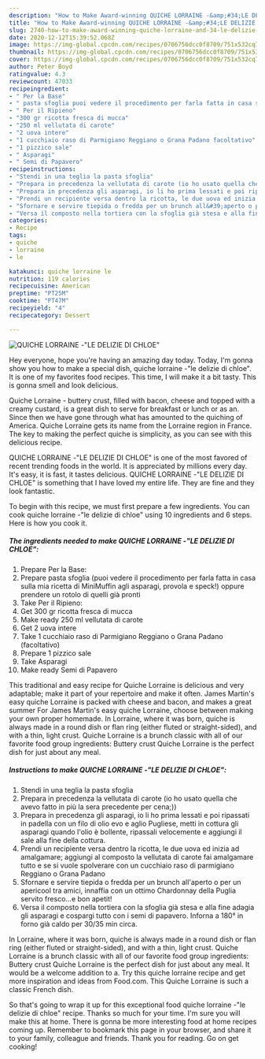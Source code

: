 ```yaml
---
description: "How to Make Award-winning QUICHE LORRAINE -&amp;#34;LE DELIZIE DI CHLOE&amp;#34;"
title: "How to Make Award-winning QUICHE LORRAINE -&amp;#34;LE DELIZIE DI CHLOE&amp;#34;"
slug: 2740-how-to-make-award-winning-quiche-lorraine-and-34-le-delizie-di-chloe-and-34
date: 2020-12-12T15:39:52.068Z
image: https://img-global.cpcdn.com/recipes/0706756dcc0f8709/751x532cq70/quiche-lorraine-le-delizie-di-chloe-recipe-main-photo.jpg
thumbnail: https://img-global.cpcdn.com/recipes/0706756dcc0f8709/751x532cq70/quiche-lorraine-le-delizie-di-chloe-recipe-main-photo.jpg
cover: https://img-global.cpcdn.com/recipes/0706756dcc0f8709/751x532cq70/quiche-lorraine-le-delizie-di-chloe-recipe-main-photo.jpg
author: Peter Boyd
ratingvalue: 4.3
reviewcount: 47033
recipeingredient:
- " Per la Base"
- " pasta sfoglia puoi vedere il procedimento per farla fatta in casa sulla mia ricetta di MiniMuffin agli asparagi provola e speck oppure prendere un rotolo di quelli gi pronti"
- " Per il Ripieno"
- "300 gr ricotta fresca di mucca"
- "250 ml vellutata di carote"
- "2 uova intere"
- "1 cucchiaio raso di Parmigiano Reggiano o Grana Padano facoltativo"
- "1 pizzico sale"
- " Asparagi"
- " Semi di Papavero"
recipeinstructions:
- "Stendi in una teglia la pasta sfoglia"
- "Prepara in precedenza la vellutata di carote (io ho usato quella che avevo fatto in più la sera precedente per cena;))"
- "Prepara in precedenza gli asparagi, io li ho prima lessati e poi ripassati in padella con un filo di olio evo e aglio Pugliese, metti in cottura gli asparagi quando l&#39;olio è bollente, ripassali velocemente e aggiungi il sale alla fine della cottura."
- "Prendi un recipiente versa dentro la ricotta, le due uova ed inizia ad amalgamare; aggiungi al composto la vellutata di carote fai amalgamare tutto e se si vuole spolverare con un cucchiaio raso di parmigiano Reggiano o Grana Padano"
- "Sfornare e servire tiepida o fredda per un brunch all&#39;aperto o per un apericool tra amici, innaffia con un ottimo Chardonnay della Puglia servito fresco...e bon apetit!"
- "Versa il composto nella tortiera con la sfoglia già stesa e alla fine adagia gli asparagi e cospargi tutto con i semi di papavero. Inforna a 180° in forno già caldo per 30/35 min circa."
categories:
- Recipe
tags:
- quiche
- lorraine
- le

katakunci: quiche lorraine le 
nutrition: 119 calories
recipecuisine: American
preptime: "PT25M"
cooktime: "PT47M"
recipeyield: "4"
recipecategory: Dessert

---
```



![QUICHE LORRAINE -&#34;LE DELIZIE DI CHLOE&#34;](https://img-global.cpcdn.com/recipes/0706756dcc0f8709/751x532cq70/quiche-lorraine-le-delizie-di-chloe-recipe-main-photo.jpg)

Hey everyone, hope you're having an amazing day today. Today, I'm gonna show you how to make a special dish, quiche lorraine -&#34;le delizie di chloe&#34;. It is one of my favorites food recipes. This time, I will make it a bit tasty. This is gonna smell and look delicious.

Quiche Lorraine - buttery crust, filled with bacon, cheese and topped with a creamy custard, is a great dish to serve for breakfast or lunch or as an. Since then we have gone through what has amounted to the quiching of America. Quiche Lorraine gets its name from the Lorraine region in France. The key to making the perfect quiche is simplicity, as you can see with this delicious recipe.

QUICHE LORRAINE -&#34;LE DELIZIE DI CHLOE&#34; is one of the most favored of recent trending foods in the world. It is appreciated by millions every day. It's easy, it is fast, it tastes delicious. QUICHE LORRAINE -&#34;LE DELIZIE DI CHLOE&#34; is something that I have loved my entire life. They are fine and they look fantastic.


To begin with this recipe, we must first prepare a few ingredients. You can cook quiche lorraine -&#34;le delizie di chloe&#34; using 10 ingredients and 6 steps. Here is how you cook it.

<!--inarticleads1-->

##### The ingredients needed to make QUICHE LORRAINE -&#34;LE DELIZIE DI CHLOE&#34;:

1. Prepare  Per la Base:
1. Prepare  pasta sfoglia (puoi vedere il procedimento per farla fatta in casa sulla mia ricetta di MiniMuffin agli asparagi, provola e speck!) oppure prendere un rotolo di quelli già pronti
1. Take  Per il Ripieno:
1. Get 300 gr ricotta fresca di mucca
1. Make ready 250 ml vellutata di carote
1. Get 2 uova intere
1. Take 1 cucchiaio raso di Parmigiano Reggiano o Grana Padano (facoltativo)
1. Prepare 1 pizzico sale
1. Take  Asparagi
1. Make ready  Semi di Papavero


This traditional and easy recipe for Quiche Lorraine is delicious and very adaptable; make it part of your repertoire and make it often. James Martin&#39;s easy quiche Lorraine is packed with cheese and bacon, and makes a great summer For James Martin&#39;s easy quiche Lorraine, choose between making your own proper homemade. In Lorraine, where it was born, quiche is always made in a round dish or flan ring (either fluted or straight-sided), and with a thin, light crust. Quiche Lorraine is a brunch classic with all of our favorite food group ingredients: Buttery crust Quiche Lorraine is the perfect dish for just about any meal. 

<!--inarticleads2-->

##### Instructions to make QUICHE LORRAINE -&#34;LE DELIZIE DI CHLOE&#34;:

1. Stendi in una teglia la pasta sfoglia
1. Prepara in precedenza la vellutata di carote (io ho usato quella che avevo fatto in più la sera precedente per cena;))
1. Prepara in precedenza gli asparagi, io li ho prima lessati e poi ripassati in padella con un filo di olio evo e aglio Pugliese, metti in cottura gli asparagi quando l&#39;olio è bollente, ripassali velocemente e aggiungi il sale alla fine della cottura.
1. Prendi un recipiente versa dentro la ricotta, le due uova ed inizia ad amalgamare; aggiungi al composto la vellutata di carote fai amalgamare tutto e se si vuole spolverare con un cucchiaio raso di parmigiano Reggiano o Grana Padano
1. Sfornare e servire tiepida o fredda per un brunch all&#39;aperto o per un apericool tra amici, innaffia con un ottimo Chardonnay della Puglia servito fresco...e bon apetit!
1. Versa il composto nella tortiera con la sfoglia già stesa e alla fine adagia gli asparagi e cospargi tutto con i semi di papavero. Inforna a 180° in forno già caldo per 30/35 min circa.


In Lorraine, where it was born, quiche is always made in a round dish or flan ring (either fluted or straight-sided), and with a thin, light crust. Quiche Lorraine is a brunch classic with all of our favorite food group ingredients: Buttery crust Quiche Lorraine is the perfect dish for just about any meal. It would be a welcome addition to a. Try this quiche lorraine recipe and get more inspiration and ideas from Food.com. This Quiche Lorraine is such a classic French dish. 

So that's going to wrap it up for this exceptional food quiche lorraine -&#34;le delizie di chloe&#34; recipe. Thanks so much for your time. I'm sure you will make this at home. There is gonna be more interesting food at home recipes coming up. Remember to bookmark this page in your browser, and share it to your family, colleague and friends. Thank you for reading. Go on get cooking!
